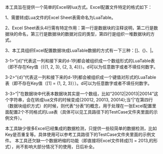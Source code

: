 本工具旨在提供一个简单的Excel转lua方式。Excel配置文件特定的格式如下：

1、需要转成Lua文件的Excel Sheet表需命名为LuaTable。

2、Excel Sheet表头4行需有特定作用：第一行是数据块的注释说明，第二行是数据块的命名，第三行是数据块的数据对应的类型，第四行是组织一堆数据块的方式。

3、本工具组织Excel配置数据块成LuaTable数据的方式有一下三种：[]、{}、|。

  3-1>“[d]”代表这一列和接下来的d-1列都会被组织成一个数组形式的LuaTable表（即不存在Key值（{{1, 2, 3}, {2, 3, 4}}）。d可以为任意数字或者不填任何数字。
  
  3-2>“{d}”代表这一列和接下来的d-1列都会被组织成一个键值对形式的LuaTable表（即不存在Key值（[1] = {1, 2, 3}））。d可以为任意数字或者不填任何数字。
  
  3-3>“|”在数据块中代表本数据块其实是一个数组，比如“20012|20013|20014”这个字符串，会在转成lua文件的时候变成{20012, 20013, 20014};当“|”在第四行（数据块组织方式）的时候，则代表“分表”的概念，用于处理在一张Excel配置里面配置2个不同格式的Lua表（具体可以见工具路径下的TestCase文件夹里面的示例文件）。

本工具缺少很多Excel已经集成的数据检测，只提供一些较简单的数据检测，比如Key是否重复等。具体使用可以参考工具路径下的TestCase文件夹里面的示例文件。
本工具还欠缺一个数据坍缩的功能（即直接将Excel文件转成[1] = 2013,的形式），尚不影响大部分情况下的使用，日后补全。
